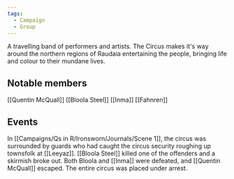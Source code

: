 ```yaml
---
tags:
  - Campaign
  - Group
---
```


A travelling band of performers and artists. The Circus makes it's way around the northern regions of Raudaia entertaining the people, bringing life and colour to their mundane lives. 

## Notable members

[[Quentin McQuall]]
[[Bloola Steel]]
[[Inma]]
[[Fahnren]]

## Events

In [[Campaigns/Qs in R/Ironsworn/Journals/Scene 1]], the circus was surrounded by guards who had caught the circus security roughing up townsfolk at [[Leeyaz]]. 
[[Bloola Steel]] killed one of the offenders and a skirmish broke out. Both Bloola and [[Inma]] were defeated, and [[Quentin McQuall]] escaped. 
The entire circus was placed under arrest. 
